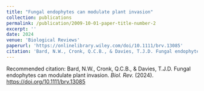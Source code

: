 ```yaml
---
title: "Fungal endophytes can modulate plant invasion"
collection: publications
permalink: /publication/2009-10-01-paper-title-number-2
excerpt: ''
date: 2024
venue: 'Biological Reviews'
paperurl: 'https://onlinelibrary.wiley.com/doi/10.1111/brv.13085'
citation: 'Bard, N.W., Cronk, Q.C.B., & Davies, T.J.D. Fungal endophytes can modulate plant invasion. <i> Biol. Rev.</i> (2024). https://doi.org/10.1111/brv.13085 '
---
```


Recommended citation: Bard, N.W., Cronk, Q.C.B., & Davies, T.J.D. Fungal endophytes can modulate plant invasion. <i> Biol. Rev.</i> (2024). https://doi.org/10.1111/brv.13085
